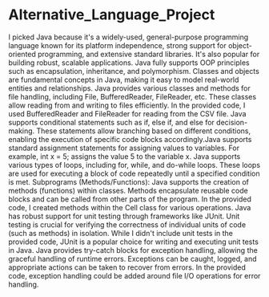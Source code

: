 # Alternative_Language_Project

 I picked Java because it's a widely-used, general-purpose programming language known for its platform independence, strong support for object-oriented programming, and extensive standard libraries. It's also popular for building robust, scalable applications.
 Java fully supports OOP principles such as encapsulation, inheritance, and polymorphism. Classes and objects are fundamental concepts in Java, making it easy to model real-world entities and relationships. Java provides various classes and methods for file handling, including File, BufferedReader, FileReader, etc. These classes allow reading from and writing to files efficiently. In the provided code, I used BufferedReader and FileReader for reading from the CSV file.
Java supports conditional statements such as if, else if, and else for decision-making. These statements allow branching based on different conditions, enabling the execution of specific code blocks accordingly.Java supports standard assignment statements for assigning values to variables. For example, int x = 5; assigns the value 5 to the variable x.
Java supports various types of loops, including for, while, and do-while loops. These loops are used for executing a block of code repeatedly until a specified condition is met.
Subprograms (Methods/Functions): Java supports the creation of methods (functions) within classes. Methods encapsulate reusable code blocks and can be called from other parts of the program. In the provided code, I created methods within the Cell class for various operations. Java has robust support for unit testing through frameworks like JUnit. Unit testing is crucial for verifying the correctness of individual units of code (such as methods) in isolation. While I didn't include unit tests in the provided code, JUnit is a popular choice for writing and executing unit tests in Java. Java provides try-catch blocks for exception handling, allowing the graceful handling of runtime errors. Exceptions can be caught, logged, and appropriate actions can be taken to recover from errors. In the provided code, exception handling could be added around file I/O operations for error handling.
